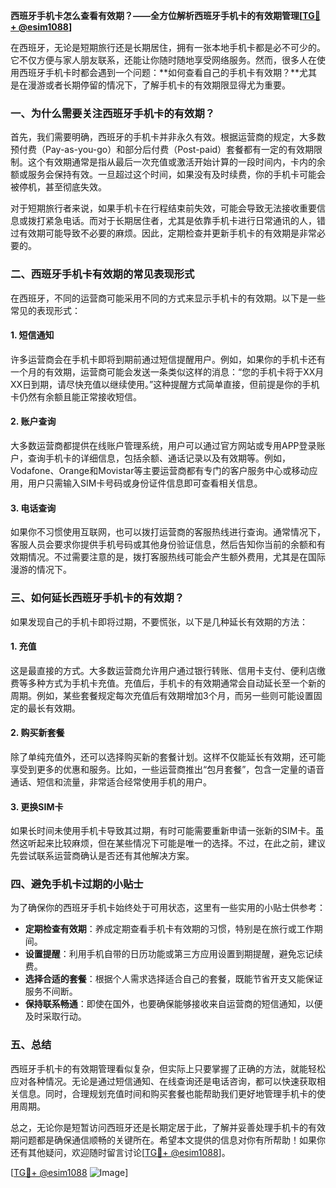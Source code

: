 **西班牙手机卡怎么查看有效期？——全方位解析西班牙手机卡的有效期管理[[TG💪+ @esim1088](https://t.me/s/esim1088)]**

在西班牙，无论是短期旅行还是长期居住，拥有一张本地手机卡都是必不可少的。它不仅方便与家人朋友联系，还能让你随时随地享受网络服务。然而，很多人在使用西班牙手机卡时都会遇到一个问题：**如何查看自己的手机卡有效期？**尤其是在漫游或者长期停留的情况下，了解手机卡的有效期限显得尤为重要。

### 一、为什么需要关注西班牙手机卡的有效期？

首先，我们需要明确，西班牙的手机卡并非永久有效。根据运营商的规定，大多数预付费（Pay-as-you-go）和部分后付费（Post-paid）套餐都有一定的有效期限制。这个有效期通常是指从最后一次充值或激活开始计算的一段时间内，卡内的余额或服务会保持有效。一旦超过这个时间，如果没有及时续费，你的手机卡可能会被停机，甚至彻底失效。

对于短期旅行者来说，如果手机卡在行程结束前失效，可能会导致无法接收重要信息或拨打紧急电话。而对于长期居住者，尤其是依靠手机卡进行日常通讯的人，错过有效期可能导致不必要的麻烦。因此，定期检查并更新手机卡的有效期是非常必要的。

### 二、西班牙手机卡有效期的常见表现形式

在西班牙，不同的运营商可能采用不同的方式来显示手机卡的有效期。以下是一些常见的表现形式：

#### 1. **短信通知**
许多运营商会在手机卡即将到期前通过短信提醒用户。例如，如果你的手机卡还有一个月的有效期，运营商可能会发送一条类似这样的消息：“您的手机卡将于XX月XX日到期，请尽快充值以继续使用。”这种提醒方式简单直接，但前提是你的手机卡仍然有余额且能正常接收短信。

#### 2. **账户查询**
大多数运营商都提供在线账户管理系统，用户可以通过官方网站或专用APP登录账户，查询手机卡的详细信息，包括余额、通话记录以及有效期等。例如，Vodafone、Orange和Movistar等主要运营商都有专门的客户服务中心或移动应用，用户只需输入SIM卡号码或身份证件信息即可查看相关信息。

#### 3. **电话查询**
如果你不习惯使用互联网，也可以拨打运营商的客服热线进行查询。通常情况下，客服人员会要求你提供手机号码或其他身份验证信息，然后告知你当前的余额和有效期情况。不过需要注意的是，拨打客服热线可能会产生额外费用，尤其是在国际漫游的情况下。

### 三、如何延长西班牙手机卡的有效期？

如果发现自己的手机卡即将过期，不要慌张，以下是几种延长有效期的方法：

#### 1. **充值**
这是最直接的方式。大多数运营商允许用户通过银行转账、信用卡支付、便利店缴费等多种方式为手机卡充值。充值后，手机卡的有效期通常会自动延长至一个新的周期。例如，某些套餐规定每次充值后有效期增加3个月，而另一些则可能设置固定的最长有效期。

#### 2. **购买新套餐**
除了单纯充值外，还可以选择购买新的套餐计划。这样不仅能延长有效期，还可能享受到更多的优惠和服务。比如，一些运营商推出“包月套餐”，包含一定量的语音通话、短信和流量，非常适合经常使用手机的用户。

#### 3. **更换SIM卡**
如果长时间未使用手机卡导致其过期，有时可能需要重新申请一张新的SIM卡。虽然这听起来比较麻烦，但在某些情况下可能是唯一的选择。不过，在此之前，建议先尝试联系运营商确认是否还有其他解决方案。

### 四、避免手机卡过期的小贴士

为了确保你的西班牙手机卡始终处于可用状态，这里有一些实用的小贴士供参考：

- **定期检查有效期**：养成定期查看手机卡有效期的习惯，特别是在旅行或工作期间。
- **设置提醒**：利用手机自带的日历功能或第三方应用设置到期提醒，避免忘记续费。
- **选择合适的套餐**：根据个人需求选择适合自己的套餐，既能节省开支又能保证服务不间断。
- **保持联系畅通**：即使在国外，也要确保能够接收来自运营商的短信通知，以便及时采取行动。

### 五、总结

西班牙手机卡的有效期管理看似复杂，但实际上只要掌握了正确的方法，就能轻松应对各种情况。无论是通过短信通知、在线查询还是电话咨询，都可以快速获取相关信息。同时，合理规划充值时间和购买套餐也能帮助我们更好地管理手机卡的使用周期。

总之，无论你是短暂访问西班牙还是长期定居于此，了解并妥善处理手机卡的有效期问题都是确保通信顺畅的关键所在。希望本文提供的信息对你有所帮助！如果你还有其他疑问，欢迎随时留言讨论[[TG💪+ @esim1088](https://t.me/s/esim1088)]。

[[TG💪+ @esim1088](https://t.me/s/esim1088) ![Image](https://i.postimg.cc/4NQfJmqS/Snipaste-2025-05-13-00-14-12.png)]